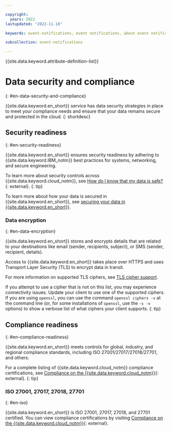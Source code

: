 ```yaml
---

copyright:
  years: 2022
lastupdated: "2022-11-18"

keywords: event-notifications, event notifications, about event notifications, data security, compliance, data security and compliance, ciphers

subcollection: event-notifications

---
```


{{site.data.keyword.attribute-definition-list}}

# Data security and compliance
{: #en-data-security-and-compliance}

{{site.data.keyword.en_short}} service has data security strategies in place to meet your compliance needs and ensure that your data remains secure and protected in the cloud.
{: shortdesc}

## Security readiness
{: #en-security-readiness}

{{site.data.keyword.en_short}} ensures security readiness by adhering to {{site.data.keyword.IBM_notm}} best practices for systems, networking, and secure engineering.

To learn more about security controls across {{site.data.keyword.cloud_notm}}, see [How do I know that my data is safe?](/docs/overview?topic=overview-security#security){: external}.
{: tip}

To learn more about how your data is secured in {{site.data.keyword.en_short}}, see [securing your data in {{site.data.keyword.en_short}}](/docs/event-notifications?topic=event-notifications-en-mng-data).

### Data encryption
{: #en-data-encryption}

{{site.data.keyword.en_short}} stores and encrypts details that are related to your destinations like email (sender, recipients, subject), or SMS (sender, recipient, details).

Access to {{site.data.keyword.en_short}} takes place over HTTPS and uses Transport Layer Security (TLS) to encrypt data in transit.

For more information on supported TLS ciphers, see [TLS cipher support](/docs/event-notifications?topic=event-notifications-en-cipher-support).

If you attempt to use a cipher that is not on this list, you may experience connectivity issues. Update your client to use one of the supported ciphers. If you are using `openssl`, you can use the command `openssl ciphers -v` at the command line (or, for some installations of `openssl`, use the `-s -v` options) to show a verbose list of what ciphers your client supports.
{: tip}

## Compliance readiness
{: #en-compliance-readiness}

{{site.data.keyword.en_short}} meets controls for global, industry, and regional compliance standards, including ISO
27001/27017/27018/27701, and others.

For a complete listing of {{site.data.keyword.cloud_notm}} compliance certifications, see [Compliance on the {{site.data.keyword.cloud_notm}}](https://ibm.com/cloud/compliance){: external}.
{: tip}

### ISO 27001, 27017, 27018, 27701
{: #en-iso}

{{site.data.keyword.en_short}} is ISO 27001, 27017, 27018, and 27701 certified. You can view compliance certifications by visiting [Compliance on the {{site.data.keyword.cloud_notm}}](https://ibm.com/cloud/compliance){: external}.
